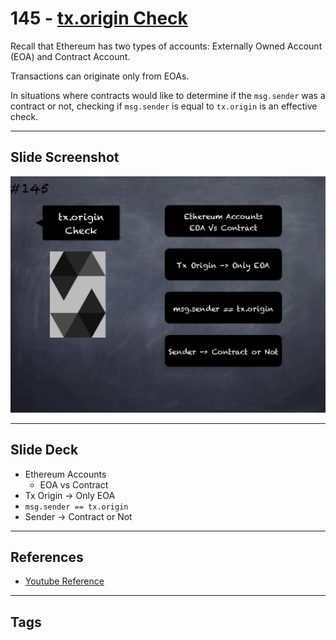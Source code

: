 # 145 - [tx.origin Check](tx.origin%20Check.md)
Recall that Ethereum has two types of accounts: Externally Owned Account (EOA) and Contract Account. 

Transactions can originate only from EOAs. 

In situations where contracts would like to determine if the `msg.sender` was a contract or not, checking if `msg.sender` is equal to `tx.origin` is an effective check.

___
## Slide Screenshot
![145.png](../images/solidity201/145.png)
___
## Slide Deck
- Ethereum Accounts
	- EOA vs Contract
- Tx Origin -> Only EOA
- `msg.sender == tx.origin`
- Sender -> Contract or Not
___
## References
- [Youtube Reference](https://youtu.be/C0zBhTgppLQ?t=587)
___
## Tags